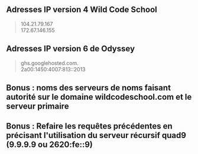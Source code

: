 ## Adresses IP version 4 Wild Code School

> 104.21.79.167  
> 172.67.146.155  

## Adresses IP version 6 de **Odyssey** 

> ghs.googlehosted.com.  
> 2a00:1450:4007:813::2013

## Bonus : noms des serveurs de noms faisant autorité sur le domaine wildcodeschool.com et le serveur primaire



## Bonus : Refaire les requêtes précédentes en précisant l'utilisation du serveur récursif quad9 (9.9.9.9 ou 2620:fe::9)



